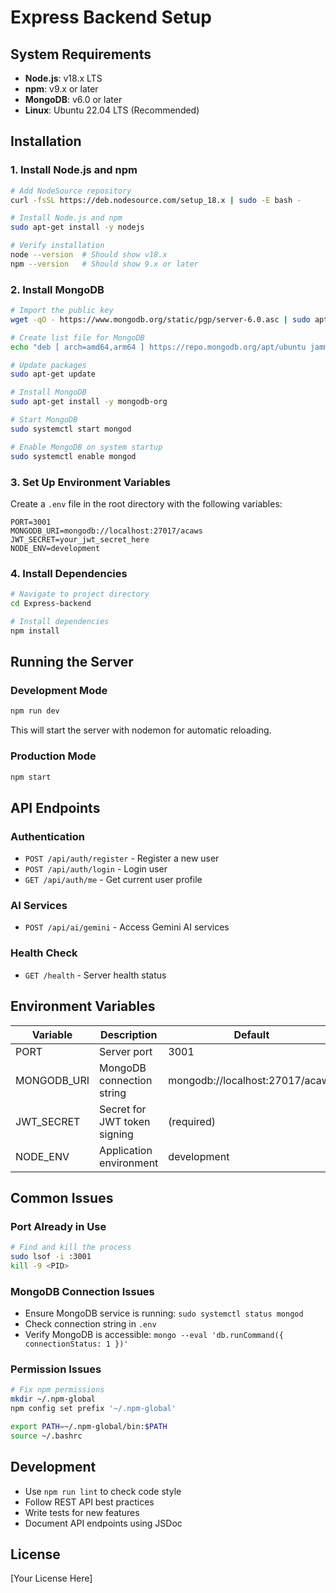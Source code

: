 # Express Backend Setup

## System Requirements
- **Node.js**: v18.x LTS
- **npm**: v9.x or later
- **MongoDB**: v6.0 or later
- **Linux**: Ubuntu 22.04 LTS (Recommended)

## Installation

### 1. Install Node.js and npm
```bash
# Add NodeSource repository
curl -fsSL https://deb.nodesource.com/setup_18.x | sudo -E bash -

# Install Node.js and npm
sudo apt-get install -y nodejs

# Verify installation
node --version  # Should show v18.x
npm --version   # Should show 9.x or later
```

### 2. Install MongoDB
```bash
# Import the public key
wget -qO - https://www.mongodb.org/static/pgp/server-6.0.asc | sudo apt-key add -

# Create list file for MongoDB
echo "deb [ arch=amd64,arm64 ] https://repo.mongodb.org/apt/ubuntu jammy/mongodb-org/6.0 multiverse" | sudo tee /etc/apt/sources.list.d/mongodb-org-6.0.list

# Update packages
sudo apt-get update

# Install MongoDB
sudo apt-get install -y mongodb-org

# Start MongoDB
sudo systemctl start mongod

# Enable MongoDB on system startup
sudo systemctl enable mongod
```

### 3. Set Up Environment Variables
Create a `.env` file in the root directory with the following variables:
```env
PORT=3001
MONGODB_URI=mongodb://localhost:27017/acaws
JWT_SECRET=your_jwt_secret_here
NODE_ENV=development
```

### 4. Install Dependencies
```bash
# Navigate to project directory
cd Express-backend

# Install dependencies
npm install
```

## Running the Server

### Development Mode
```bash
npm run dev
```
This will start the server with nodemon for automatic reloading.

### Production Mode
```bash
npm start
```

## API Endpoints

### Authentication
- `POST /api/auth/register` - Register a new user
- `POST /api/auth/login` - Login user
- `GET /api/auth/me` - Get current user profile

### AI Services
- `POST /api/ai/gemini` - Access Gemini AI services

### Health Check
- `GET /health` - Server health status

## Environment Variables

| Variable | Description | Default |
|----------|-------------|---------|
| PORT | Server port | 3001 |
| MONGODB_URI | MongoDB connection string | mongodb://localhost:27017/acaws |
| JWT_SECRET | Secret for JWT token signing | (required) |
| NODE_ENV | Application environment | development |

## Common Issues

### Port Already in Use
```bash
# Find and kill the process
sudo lsof -i :3001
kill -9 <PID>
```

### MongoDB Connection Issues
- Ensure MongoDB service is running: `sudo systemctl status mongod`
- Check connection string in `.env`
- Verify MongoDB is accessible: `mongo --eval 'db.runCommand({ connectionStatus: 1 })'`

### Permission Issues
```bash
# Fix npm permissions
mkdir ~/.npm-global
npm config set prefix '~/.npm-global'

export PATH=~/.npm-global/bin:$PATH
source ~/.bashrc
```

## Development
- Use `npm run lint` to check code style
- Follow REST API best practices
- Write tests for new features
- Document API endpoints using JSDoc

## License
[Your License Here]
